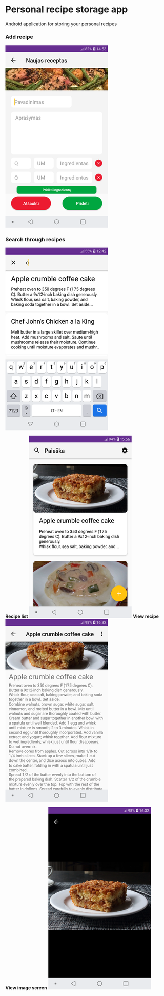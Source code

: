 # Personal recipe storage app
Android application for storing your personal recipes
 
<p float="left">
  <h3>Add recipe</h3>
  <img src="https://raw.githubusercontent.com/Airidasz/personal-recipe-app/master/appImages/add.png" width="320"/>
  <h3>Search through recipes</h3>
  <img src="https://raw.githubusercontent.com/Airidasz/personal-recipe-app/master/appImages/search.png" width="320" /> 
</p>
  
<p float="left">
    <b>Recipe list</b>
    <img src="https://raw.githubusercontent.com/Airidasz/personal-recipe-app/master/appImages/list.png"  width="320" /> 
    <b>View recipe</b>
    <img src="https://raw.githubusercontent.com/Airidasz/personal-recipe-app/master/appImages/view.png" width="320"/>
</p>
  
<p float="left">
    <b>View image screen</b>
    <img src="https://raw.githubusercontent.com/Airidasz/personal-recipe-app/master/appImages/view_image.png" width="320"/>
</p>
